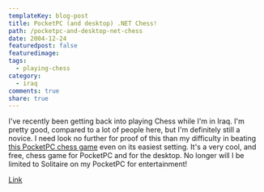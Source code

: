 ```yaml
---
templateKey: blog-post
title: PocketPC (and desktop) .NET Chess!
path: /pocketpc-and-desktop-net-chess
date: 2004-12-24
featuredpost: false
featuredimage:
tags:
  - playing-chess
category:
  - iraq
comments: true
share: true
---
```


I've recently been getting back into playing Chess while I'm in Iraq. I'm pretty good, compared to a lot of people here, but I'm definitely still a novice. I need look no further for proof of this than my difficulty in beating [this PocketPC chess game](http://www.valil.com/chess2/index.html) even on its easiest setting. It's a very cool, and free, chess game for PocketPC and for the desktop. No longer will I be limited to Solitaire on my PocketPC for entertainment!

[Link](http://www.valil.com/chess2/index.html)
